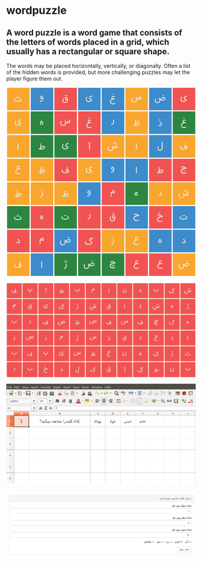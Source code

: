 # wordpuzzle

## A word puzzle is a word game that consists of the letters of words placed in a grid, which usually has a rectangular or square shape.
The words may be placed horizontally, vertically, or diagonally.
Often a list of the hidden words is provided, but more challenging puzzles may let the player figure them out.

![Alt text](/screenshot/shot1.png?raw=true "Shot 1")


![Alt text](/screenshot/shot2.png?raw=true "Shot 2")


![Alt text](/screenshot/shot3.png?raw=true "Shot 3")


![Alt text](/screenshot/shot4.png?raw=true "Shot 4")
